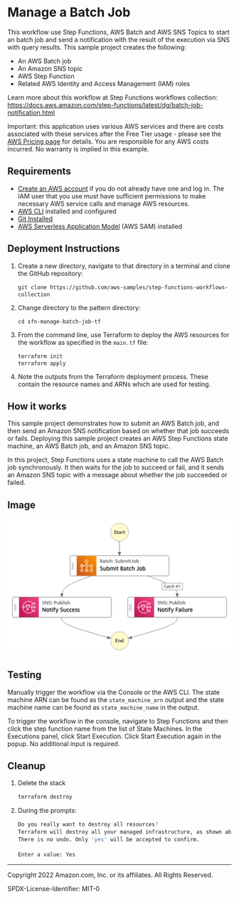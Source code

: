 # Manage a Batch Job

This workflow use Step Functions, AWS Batch and AWS SNS Topics to start an batch job and send a notification with the result of the execution via SNS with query results. This sample project creates the following:

* An AWS Batch job
* An Amazon SNS topic
* AWS Step Function
* Related AWS Identity and Access Management (IAM) roles

Learn more about this workflow at Step Functions workflows collection: https://docs.aws.amazon.com/step-functions/latest/dg/batch-job-notification.html

Important: this application uses various AWS services and there are costs associated with these services after the Free Tier usage - please see the [AWS Pricing page](https://aws.amazon.com/pricing/) for details. You are responsible for any AWS costs incurred. No warranty is implied in this example.

## Requirements

* [Create an AWS account](https://portal.aws.amazon.com/gp/aws/developer/registration/index.html) if you do not already have one and log in. The IAM user that you use must have sufficient permissions to make necessary AWS service calls and manage AWS resources.
* [AWS CLI](https://docs.aws.amazon.com/cli/latest/userguide/install-cliv2.html) installed and configured
* [Git Installed](https://git-scm.com/book/en/v2/Getting-Started-Installing-Git)
* [AWS Serverless Application Model](https://docs.aws.amazon.com/serverless-application-model/latest/developerguide/serverless-sam-cli-install.html) (AWS SAM) installed

## Deployment Instructions

1. Create a new directory, navigate to that directory in a terminal and clone the GitHub repository:
    ``` 
    git clone https://github.com/aws-samples/step-functions-workflows-collection
    ```
1. Change directory to the pattern directory:
    ```
    cd sfn-manage-batch-job-tf
    ```
1. From the command line, use Terraform to deploy the AWS resources for the workflow as specified in the ```main.tf``` file:
    ```
    terraform init
    terraform apply
    ```
1. Note the outputs from the Terraform deployment process. These contain the resource names and ARNs which are used for testing.

## How it works

This sample project demonstrates how to submit an AWS Batch job, and then send an Amazon SNS notification based on whether that job succeeds or fails. Deploying this sample project creates an AWS Step Functions state machine, an AWS Batch job, and an Amazon SNS topic.

In this project, Step Functions uses a state machine to call the AWS Batch job synchronously. It then waits for the job to succeed or fail, and it sends an Amazon SNS topic with a message about whether the job succeeded or failed.

## Image

![image](./resources/statemachine.png)

## Testing


Manually trigger the workflow via the Console or the AWS CLI.  The state machine ARN can be found as the ```state_machine_arn``` output and the state machine name can be found as ```state_machine_name``` in the output.

To trigger the workflow in the console, navigate to Step Functions and then click the step function name from the list of State Machines.  In the Executions panel, click Start Execution.  Click Start Execution again in the popup.  No additional input is required.

## Cleanup
 
1. Delete the stack
    ```bash
    terraform destroy
    ```
1. During the prompts:
    ```bash
    Do you really want to destroy all resources?
    Terraform will destroy all your managed infrastructure, as shown above.
    There is no undo. Only 'yes' will be accepted to confirm.

    Enter a value: Yes
    ```
----
Copyright 2022 Amazon.com, Inc. or its affiliates. All Rights Reserved.

SPDX-License-Identifier: MIT-0
